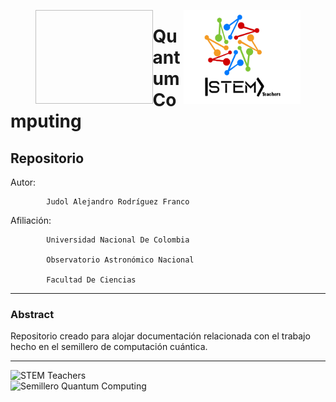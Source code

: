 <figure>
<img src="https://github.com/juarodriguezfr/STEM-Education/blob/main/Logos/Logo%20Transparent.png?raw=1"  width="187.5" height="150" align="right"/> 
</figure>

<figure>
<img [src="https://github.com/juarodriguezfr/STEM-Education/blob/main/Logos/Logo%20Transparent.png?raw=1](https://github.com/juarodriguezfr/Quantum-Computing/blob/main/Quantum%20Computing%20Icon.ico)"  width="187.5" height="150" align="left"/> 
</figure>



# Quantum Computing

## Repositorio

Autor: 

            Judol Alejandro Rodríguez Franco

Afiliación: 

            Universidad Nacional De Colombia

            Observatorio Astronómico Nacional
            
            Facultad De Ciencias

---
### Abstract

Repositorio creado para alojar documentación relacionada con el trabajo hecho en el semillero de computación cuántica.

---

![STEM Teachers](https://github.com/juarodriguezfr/STEM-Education/blob/main/STEM%20Icon.ico)                 
![Semillero Quantum Computing](https://github.com/juarodriguezfr/Quantum-Computing/blob/main/Quantum%20Computing%20Icon.ico)
